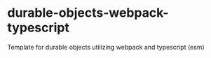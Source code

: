 # durable-objects-webpack-typescript
 Template for durable objects utilizing webpack and typescript (esm)
